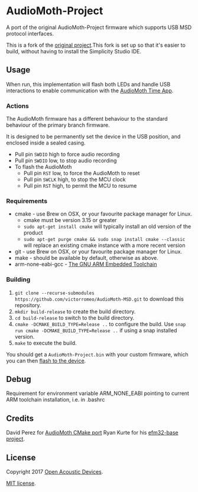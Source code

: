 # AudioMoth-Project

A port of the original AudioMoth-Project firmware which supports USB MSD protocol interfaces.

This is a fork of the [original project](https://github.com/OpenAcousticDevices/AudioMoth-Project).This fork is set up so that it's easier to build, without having to install the Simplicity Studio IDE.

## Usage

When run, this implementation will flash both LEDs and handle USB interactions to enable communication with the [AudioMoth Time App](https://github.com/OpenAcousticDevices/AudioMoth-Time-App).

### Actions

The AudioMoth firmware has a different behaviour to the standard behaviour of the primary branch firmware.

It is designed to be permanently set the device in the USB position, and enclosed inside a sealed casing.

- Pull pin `SWDIO` high to force audio recording
- Pull pin `SWDIO` low, to stop audio recording
- To flash the AudioMoth
  - Pull pin `RST` low, to force the AudioMoth to reset
  - Pull pin `SWCLK` high, to stop the MCU clock
  - Pull pin `RST` high, to permit the MCU to resume

### Requirements

- cmake - use Brew on OSX, or your favourite package manager for Linux.
  - cmake must be version 3.15 or greater
  - `sudo apt-get install cmake` will typically install an old version of the product
  - `sudo apt-get purge cmake && sudo snap install cmake --classic` will replace an existing cmake instance with a more recent version
- git - use Brew on OSX, or your favourite package manager for Linux.
- make - should be available by default, otherwise as above.
- arm-none-eabi-gcc - [The GNU ARM Embedded Toolchain](https://developer.arm.com/tools-and-software/open-source-software/developer-tools/gnu-toolchain/gnu-rm/downloads)

### Building

1. `git clone --recurse-submodules https://github.com/victorromeo/AudioMoth-MSD.git` to download this repository.
2. `mkdir build-release` to create the build directory.
3. `cd build-release` to switch to the build directory.
4. `cmake -DCMAKE_BUILD_TYPE=Release ..` to configure the build.  Use `snap run cmake -DCMAKE_BUILD_TYPE=Release ..` if using a snap installed version.
5. `make` to execute the build.

You should get a `AudioMoth-Project.bin` with your custom firmware, which you can then [flash to the device](https://www.openacousticdevices.info/flashing).

## Debug

Requirement for environment variable ARM_NONE_EABI pointing to current ARM toolchain installation, i.e. in .bashrc

## Credits

David Perez for [AudioMoth CMake port](https://github.com/david-perez/AudioMoth-Project)
Ryan Kurte for his [efm32-base project](https://github.com/ryankurte/efm32-base).

## License

Copyright 2017 [Open Acoustic Devices](http://www.openacousticdevices.info/).

[MIT license](http://www.openacousticdevices.info/license).
